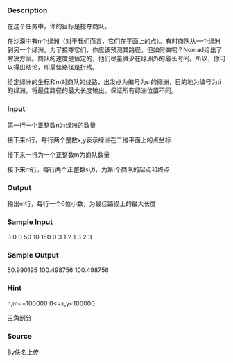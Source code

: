 
### Description
在这个任务中，你的目标是掠夺商队。

在沙漠中有n个绿洲（对于我们而言，它们在平面上的点）。有时商队从一个绿洲到另一个绿洲。为了掠夺它们，你应该预测其路径。但如何做呢？Nomad给出了解决方案。商队的速度是恒定的，他们尽量减少在绿洲外的最长时间。所以，你可以得出结论，即最佳路径是折线。

给定绿洲的坐标和m对商队的线路，出发点为编号为si的绿洲，目的地为编号为ti的绿洲，将最佳路径的最大长度输出。保证所有绿洲位置不同。


### Input

第一行一个正整数n为绿洲的数量

接下来n行，每行两个整数x,y表示绿洲在二维平面上的点坐标

接下来一行为一个正整数m为商队数量

接下来m行，每行两个正整数si,ti，为第i个商队的起点和终点



### Output

输出m行，每行一个6位小数，为最佳路径上的最大长度



### Sample Input
3
0 0
50 10
150 0
3
1 2
1 3
2 3
### Sample Output
50.990195
100.498756
100.498756
### Hint
n,m<=100000
0<=x,y<100000

三角剖分

### Source
By佚名上传
